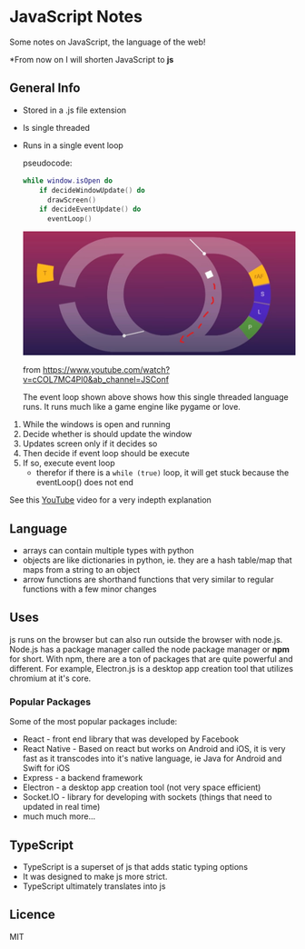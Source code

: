 # JavaScript Notes

Some notes on JavaScript, the language of the web! 

\*From now on I will shorten JavaScript to **js**

## General Info

* Stored in a .js file extension

* Is single threaded

* Runs in a single event loop

  pseudocode:

  ```lua
  while window.isOpen do
      if decideWindowUpdate() do
      	drawScreen()
      if decideEventUpdate() do
      	eventLoop()
  ```

  <img src="img/loop.jpg" alt="loop" style="zoom:50%;" />

  from https://www.youtube.com/watch?v=cCOL7MC4Pl0&ab_channel=JSConf

  The event loop shown above shows how this single threaded language runs. It runs much like a game engine like pygame or love. 

1. While the windows is open and running
2. Decide whether is should update the window 
3. Updates screen only if it decides so
4. Then decide if event loop should be execute
5. If so, execute event loop
   * therefor if there is a `while (true)` loop, it will get stuck because the eventLoop() does not end

See this [YouTube](https://www.youtube.com/watch?v=cCOL7MC4Pl0&ab_channel=JSConf) video for a very indepth explanation

## Language

* arrays can contain multiple types with python
* objects are like dictionaries in python, ie. they are a hash table/map that maps from a string to an object 
* arrow functions are shorthand functions that very similar to regular functions with a few minor changes

## Uses

js runs on the browser but can also run outside the browser with node.js. Node.js has a package manager called the node package manager or **npm** for short. With npm, there are a ton of packages that are quite powerful and different. For example, Electron.js is a desktop app creation tool that utilizes chromium at it's core.

### Popular Packages

Some of the most popular packages include:

* React - front end library that was developed by Facebook
* React Native - Based on react but works on Android and iOS, it is very fast as it transcodes into it's native language, ie Java for Android and Swift for iOS
* Express - a backend framework 
* Electron - a desktop app creation tool (not very space efficient)
* Socket.IO - library for developing with sockets (things that need to updated in real time)
* much much more...

## TypeScript

* TypeScript is a superset of js that adds static typing options
* It was designed to make js more strict. 
* TypeScript ultimately translates into js

## Licence

MIT